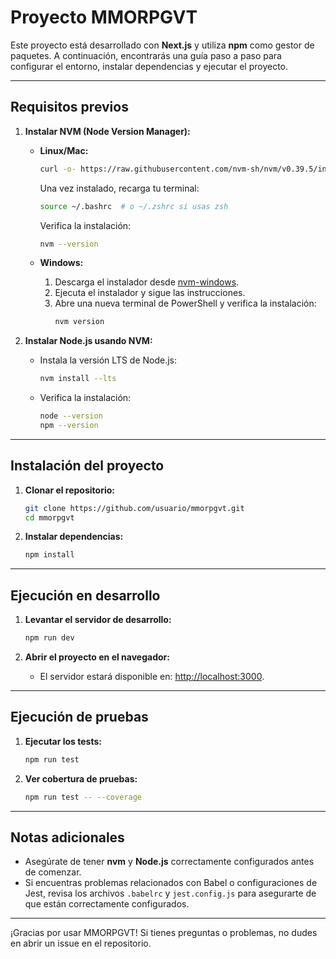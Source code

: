 # Proyecto MMORPGVT

Este proyecto está desarrollado con **Next.js** y utiliza **npm** como gestor de paquetes. A continuación, encontrarás una guía paso a paso para configurar el entorno, instalar dependencias y ejecutar el proyecto.

---

## Requisitos previos

1. **Instalar NVM (Node Version Manager):**

   - **Linux/Mac:**
     ```bash
     curl -o- https://raw.githubusercontent.com/nvm-sh/nvm/v0.39.5/install.sh | bash
     ```
     Una vez instalado, recarga tu terminal:
     ```bash
     source ~/.bashrc  # o ~/.zshrc si usas zsh
     ```
     Verifica la instalación:
     ```bash
     nvm --version
     ```

   - **Windows:**
     1. Descarga el instalador desde [nvm-windows](https://github.com/coreybutler/nvm-windows/releases).
     2. Ejecuta el instalador y sigue las instrucciones.
     3. Abre una nueva terminal de PowerShell y verifica la instalación:
        ```bash
        nvm version
        ```

2. **Instalar Node.js usando NVM:**

   - Instala la versión LTS de Node.js:
     ```bash
     nvm install --lts
     ```
   - Verifica la instalación:
     ```bash
     node --version
     npm --version
     ```

---

## Instalación del proyecto

1. **Clonar el repositorio:**
   ```bash
   git clone https://github.com/usuario/mmorpgvt.git
   cd mmorpgvt
   ```

2. **Instalar dependencias:**
   ```bash
   npm install
   ```

---

## Ejecución en desarrollo

1. **Levantar el servidor de desarrollo:**
   ```bash
   npm run dev
   ```

2. **Abrir el proyecto en el navegador:**
   - El servidor estará disponible en: [http://localhost:3000](http://localhost:3000).

---

## Ejecución de pruebas

1. **Ejecutar los tests:**
   ```bash
   npm run test
   ```

2. **Ver cobertura de pruebas:**
   ```bash
   npm run test -- --coverage
   ```

---

## Notas adicionales

- Asegúrate de tener **nvm** y **Node.js** correctamente configurados antes de comenzar.
- Si encuentras problemas relacionados con Babel o configuraciones de Jest, revisa los archivos `.babelrc` y `jest.config.js` para asegurarte de que están correctamente configurados.

---

¡Gracias por usar MMORPGVT! Si tienes preguntas o problemas, no dudes en abrir un issue en el repositorio.

